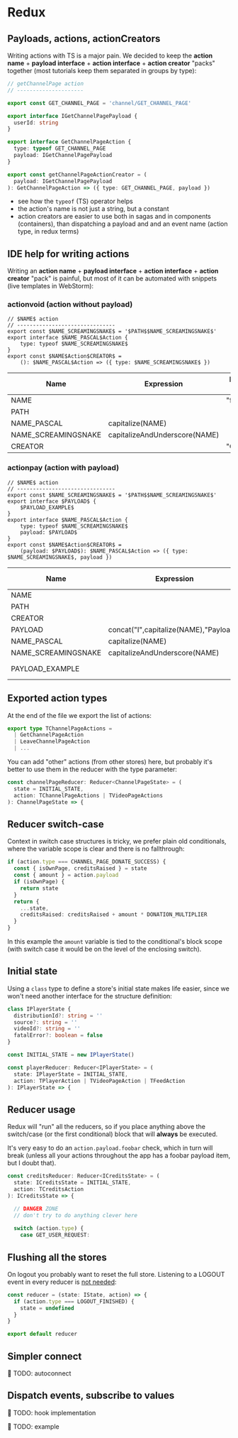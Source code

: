 # Redux

## Payloads, actions, actionCreators

Writing actions with TS is a major pain. We decided to keep the **action name** + **payload interface** + **action interface** + **action creator** "packs" together (most tutorials keep them separated in groups by type):

```ts
// getChannelPage action
// ---------------------

export const GET_CHANNEL_PAGE = 'channel/GET_CHANNEL_PAGE'

export interface IGetChannelPagePayload {
  userId: string
}

export interface GetChannelPageAction {
  type: typeof GET_CHANNEL_PAGE
  payload: IGetChannelPagePayload
}

export const getChannelPageActionCreator = (
  payload: IGetChannelPagePayload
): GetChannelPageAction => ({ type: GET_CHANNEL_PAGE, payload })
```

- see how the `typeof` (TS) operator helps
- the action's name is not just a string, but a constant
- action creators are easier to use both in sagas and in components (containers), than dispatching a payload and and an event name (action type, in redux terms) 

## IDE help for writing actions

Writing an **action name** + **payload interface** + **action interface** + **action creator** "pack" is painful, but most of it can be automated with snippets (live templates in WebStorm):

### actionvoid (action without payload)

```text
// $NAME$ action
// -------------------------------
export const $NAME_SCREAMINGSNAKE$ = '$PATH$$NAME_SCREAMINGSNAKE$'
export interface $NAME_PASCAL$Action {
    type: typeof $NAME_SCREAMINGSNAKE$
}
export const $NAME$Action$CREATOR$ =
    (): $NAME_PASCAL$Action => ({ type: $NAME_SCREAMINGSNAKE$ })
```

| Name                | Expression                    | Default value | Skip if defined |
|---------------------|-------------------------------|---------------|-----------------|
| NAME                |                               | "fooBar"      | [ ]             |
| PATH                |                               |               | [ ]             |
| NAME_PASCAL         | capitalize(NAME)              |               | [x]             |
| NAME_SCREAMINGSNAKE | capitalizeAndUnderscore(NAME) |               | [x]             |
| CREATOR             |                               | "Creator"     | [ ]             |

### actionpay (action with payload)

```text
// $NAME$ action
// -------------------------------
export const $NAME_SCREAMINGSNAKE$ = '$PATH$$NAME_SCREAMINGSNAKE$'
export interface $PAYLOAD$ {
    $PAYLOAD_EXAMPLE$
}
export interface $NAME_PASCAL$Action {
    type: typeof $NAME_SCREAMINGSNAKE$
    payload: $PAYLOAD$
}
export const $NAME$Action$CREATOR$ =
    (payload: $PAYLOAD$): $NAME_PASCAL$Action => ({ type: $NAME_SCREAMINGSNAKE$, payload })
```

| Name                | Expression                             | Default value | Skip if defined |
|---------------------|----------------------------------------|---------------|-----------------|
| NAME                |                                        | "fooBar"      | [ ]             |
| PATH                |                                        | "Qux/"        | [ ]             |
| CREATOR             |                                        | "Creator"     | [ ]             |
| PAYLOAD             | concat("I",capitalize(NAME),"Payload") |               | [x]             |
| NAME_PASCAL         | capitalize(NAME)                       |               | [x]             |
| NAME_SCREAMINGSNAKE | capitalizeAndUnderscore(NAME)          |               | [x]             |
| PAYLOAD_EXAMPLE     |                                        | "baz: string" | [ ]             |

## Exported action types

At the end of the file we export the list of actions:

```ts
export type TChannelPageActions =
  | GetChannelPageAction
  | LeaveChannelPageAction
  | ...
```

You can add "other" actions (from other stores) here, but probably it's better to use them in the reducer with the type parameter:

```ts
const channelPageReducer: Reducer<ChannelPageState> = (
  state = INITIAL_STATE,
  action: TChannelPageActions | TVideoPageActions
): ChannelPageState => {
```

## Reducer switch-case

Context in switch case structures is tricky, we prefer plain old conditionals, where the variable scope is clear and there is no fallthrough:

```ts
if (action.type === CHANNEL_PAGE_DONATE_SUCCESS) {
  const { isOwnPage, creditsRaised } = state
  const { amount } = action.payload
  if (isOwnPage) {
    return state
  }
  return {
    ...state,
    creditsRaised: creditsRaised + amount * DONATION_MULTIPLIER
  }
}
```

In this example the `amount` variable is tied to the conditional's block scope (with switch case it would be on the level of the enclosing switch).

## Initial state

Using a `class` type to define a store's initial state makes life easier, since we won't need another interface for the structure definition:

```ts
class IPlayerState {
  distributionId?: string = ''
  source?: string = ''
  videoId?: string = ''
  fatalError?: boolean = false
}

const INITIAL_STATE = new IPlayerState()

const playerReducer: Reducer<IPlayerState> = (
  state: IPlayerState = INITIAL_STATE,
  action: TPlayerAction | TVideoPageAction | TFeedAction
): IPlayerState => {
```

## Reducer usage

Redux will "run" all the reducers, so if you place anything above the switch/case (or the first conditional) block that will **always** be executed.

It's very easy to do an `action.payload.foobar` check, which in turn will break (unless all your actions throughout the app has a foobar payload item, but I doubt that).

```ts
const creditsReducer: Reducer<ICreditsState> = (
  state: ICreditsState = INITIAL_STATE,
  action: TCreditsAction
): ICreditsState => {

  // DANGER ZONE
  // don't try to do anything clever here
  
  switch (action.type) {
    case GET_USER_REQUEST:
```

## Flushing all the stores

On logout you probably want to reset the full store. Listening to a LOGOUT event in every reducer is [not needed](https://twitter.com/dan_abramov/status/703035591831773184):

```ts
const reducer = (state: IState, action) => {
  if (action.type === LOGOUT_FINISHED) {
    state = undefined
  }
}

export default reducer
```

## Simpler connect

🚧 TODO: autoconnect

## Dispatch events, subscribe to values

🚧 TODO: hook implementation

🚧 TODO: example
